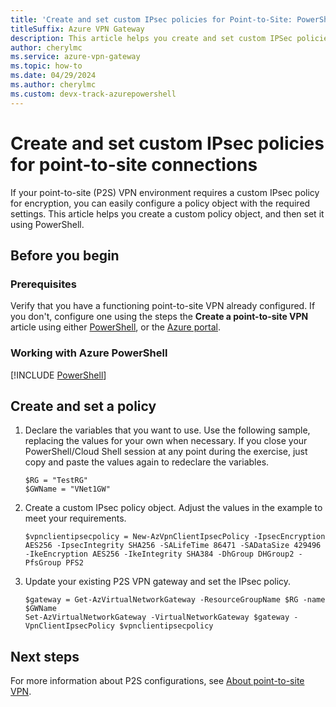 ```yaml
---
title: 'Create and set custom IPsec policies for Point-to-Site: PowerShell'
titleSuffix: Azure VPN Gateway
description: This article helps you create and set custom IPSec policies for VPN Gateway P2S configurations.
author: cherylmc
ms.service: azure-vpn-gateway
ms.topic: how-to
ms.date: 04/29/2024
ms.author: cherylmc 
ms.custom: devx-track-azurepowershell
---
```


# Create and set custom IPsec policies for point-to-site connections

If your point-to-site (P2S) VPN environment requires a custom IPsec policy for encryption, you can easily configure a policy object with the required settings. This article helps you create a custom policy object, and then set it using PowerShell.

## Before you begin

### Prerequisites

Verify that you have a functioning point-to-site VPN already configured. If you don't, configure one using the steps the **Create a point-to-site VPN**  article using either [PowerShell](vpn-gateway-howto-point-to-site-rm-ps.md), or the [Azure portal](vpn-gateway-howto-point-to-site-resource-manager-portal.md).

### Working with Azure PowerShell

[!INCLUDE [PowerShell](../../includes/vpn-gateway-cloud-shell-powershell.md)]

## Create and set a policy

1. Declare the variables that you want to use. Use the following sample, replacing the values for your own when necessary. If you close your PowerShell/Cloud Shell session at any point during the exercise, just copy and paste the values again to redeclare the variables.

   ```azurepowershell-interactive
   $RG = "TestRG"
   $GWName = "VNet1GW"
   ```

1. Create a custom IPsec policy object. Adjust the values in the example to meet your requirements.

   ```azurepowershell-interactive
   $vpnclientipsecpolicy = New-AzVpnClientIpsecPolicy -IpsecEncryption AES256 -IpsecIntegrity SHA256 -SALifeTime 86471 -SADataSize 429496 -IkeEncryption AES256 -IkeIntegrity SHA384 -DhGroup DHGroup2 -PfsGroup PFS2
   ```

1. Update your existing P2S VPN gateway and set the IPsec policy.

   ```azurepowershell-interactive
   $gateway = Get-AzVirtualNetworkGateway -ResourceGroupName $RG -name $GWName
   Set-AzVirtualNetworkGateway -VirtualNetworkGateway $gateway -VpnClientIpsecPolicy $vpnclientipsecpolicy
   ```

## Next steps

For more information about P2S configurations, see [About point-to-site VPN](point-to-site-about.md).
